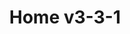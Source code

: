 ---
layout: home.njk
title: Home v3-3-1
bodyName: home
featProjects: 69BarracudaFormulaS
featProjectsUrl: "/projects/69-barracuda-formula-s/"
sectionCont:
  - pattern: hero-home
    title: Passion <span>for</span> Classic Cars
    subtitle: Born from our
    image: ./src/_images/67_dart_vader_graffiti.jpg
    altText: 67 Dart Vader three quarters front left graffiti
    link: /projects/67-dart-vader/
    position: m-top-15
    text: Pick your powerplant and we’ll make it happen. We’re specialists in modern engine swaps into classic cars - from mild to wild and oddball combos, we love making your classic better with an engine swap. We know the right parts to make it all work seamlessly and make awesome power and reliability. 
    slidelayout:
  - pattern: hero-home
    title: Every <span>bolt</span> Touched
    subtitle: 69 Cuda
    image: ./src/_images/69-cuda-5.jpg
    altText: 69 Cuda
    link: /projects/69-barracuda-formula-s/
    position: m-top-20
    text: Pick your powerplant and we’ll make it happen. We’re specialists in modern engine swaps into classic cars - from mild to wild and oddball combos, we love making your classic better with an engine swap. We know the right parts to make it all work seamlessly and make awesome power and reliability. 
    slidelayout:
  - pattern: hero-home
    title: Classic <span>Frame-off</span> Restoration
    subtitle: 55 Buick
    image: ./src/_images/55_buick_front_left.jpg
    altText: 55 Buick
    link: /projects/55-buick/
    position: m-top-15
    text: Pick your powerplant and we’ll make it happen. We’re specialists in modern engine swaps into classic cars - from mild to wild and oddball combos, we love making your classic better with an engine swap. We know the right parts to make it all work seamlessly and make awesome power and reliability. 
    slidelayout:
  - pattern: hero-home
    title: Mean <span>Detroit</span> Muscle
    subtitle: 67 Camaro
    image: ./src/_images/67-camaro_forsyth_front_right.jpg
    altText: 67 Camaro
    link: /projects/67-camaro-forsyth/
    position: m-top-30
    text: Pick your powerplant and we’ll make it happen. We’re specialists in modern engine swaps into classic cars - from mild to wild and oddball combos, we love making your classic better with an engine swap. We know the right parts to make it all work seamlessly and make awesome power and reliability. 
    slidelayout:
  - pattern: sec-services
    title: Services
    subtitle: Get your classic back on the road, get it serviced, or make it perform better!
    image: ./src/_images/89_Grand_Wagoneer-LS-side-top.jpg
    altText: 89 Grand Wagoneer LS side top
    position: 
    text: Pick your powerplant and we’ll make it happen. We’re specialists in modern engine swaps into classic cars - from mild to wild and oddball combos, we love making your classic better with an engine swap. We know the right parts to make it all work seamlessly and make awesome power and reliability.
    collectionName: service
    slidelayout:
  - pattern: sec-2col-pos1
    title: We do “normal” engines as well
    subtitle: Tuned to perform
    image: ./src/_images/engine_swap.jpg
    altText: Engine swap
    position: 
    text: If your original engine is shot or you’d like to get more power and performance - we can handle that. Whether it’s sourcing and swapping a crate engine - or working with our rolodex of reputable machine shops on a custom build we can handle it all.
    CTAlabel: Let's Go >
    slidelayout: 1
  - pattern: sec-reviews
    title: Listen to our Customers
    subtitle: Don't take our word for it... Our great customers share their stories
    image: ./src/_images/89_Grand_Wagoneer-LS-side-top.jpg
    altText: 89 Grand Wagoneer LS side top
    position: 
    text: Pick your powerplant and we’ll make it happen. We’re specialists in modern engine swaps into classic cars - from mild to wild and oddball combos, we love making your classic better with an engine swap. We know the right parts to make it all work seamlessly and make awesome power and reliability. 
    slidelayout:
---